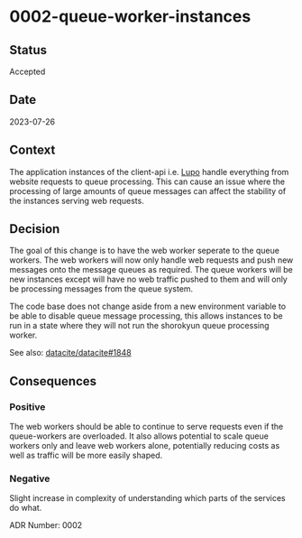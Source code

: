 # 0002-queue-worker-instances

## Status

Accepted

## Date

2023-07-26

## Context

The application instances of the client-api i.e. [Lupo](https://github.com/datacite/lupo) handle everything from website requests to queue processing. 
This can cause an issue where the processing of large amounts of queue messages can affect the stability of the instances serving web requests.

## Decision

The goal of this change is to have the web worker seperate to the queue workers. 
The web workers will now only handle web requests and push new messages onto the message queues as required.
The queue workers will be new instances except will have no web traffic pushed to them and will only be processing messages from the queue system.

The code base does not change aside from a new environment variable to be able to disable queue message processing, this allows instances to be run in a state where they will not run the shorokyun queue processing worker.

See also: [datacite/datacite#1848](https://github.com/datacite/datacite#1848)

## Consequences

### Positive

The web workers should be able to continue to serve requests even if the queue-workers are overloaded.
It also allows potential to scale queue workers only and leave web workers alone, potentially reducing costs as well as traffic will be more easily shaped.

### Negative

Slight increase in complexity of understanding which parts of the services do what.

ADR Number: 0002

